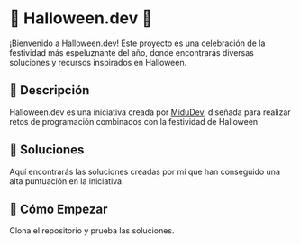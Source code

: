 # 🎃 Halloween.dev 🎃

¡Bienvenido a Halloween.dev! Este proyecto es una celebración de la festividad más espeluznante del año, donde encontrarás diversas soluciones y recursos inspirados en Halloween.

## 🧛 Descripción

Halloween.dev es una iniciativa creada por [MiduDev](https://www.midu.dev), diseñada para realizar retos de programación combinados con la festividad de Halloween

## 🧟 Soluciones

Aquí encontrarás las soluciones creadas por mí que han conseguido una alta puntuación en la iniciativa.


## 👻 Cómo Empezar

 Clona el repositorio y prueba las soluciones.
